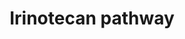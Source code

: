 ---
annotations:
- type: Pathway Ontology
  value: irinotecan drug pathway
- type: Cell Type Ontology
  value: hepatocyte
- type: Disease Ontology
  value: diarrhea
- type: Disease Ontology
  value: cancer
- type: Cell Type Ontology
  value: enterocyte
- type: Disease Ontology
  value: neutropenia
- type: Disease Ontology
  value: Niemann-Pick disease type C1
authors:
- MaintBot
- Thomas
- AlexanderPico
- Khanspers
- MartijnVanIersel
- Ddigles
- Egonw
- DeSl
- Eweitz
description: 'This pathway shows the biotransformation of the chemotherapy prodrug
  irinotecan to form the active metabolite SN-38, an inhibitor of DNA topoisomerase
  I. SN-38 is primarily metabolized to the inactive SN-38 glucuronide by UGT1A1, the
  isoform catalyzing bilirubin glucuronidation. Irinotecan is used in the treatment
  of metastatic colorectal cancer, small cell lung cancer and several other solid
  tumors. There is large interpatient variability in response to irinotecan, as well
  as severe side effects such as diarrhea and neutropenia, which might be explained
  in part by genetic variation in the metabolic enzymes and transporters depicted
  here. Well-known variants to effect this pathway are the promoter polymorphic repeat
  in UGT1A1 (UGT1A1*28) and the 1236C>T polymorphism in ABCB1. While UGT1A1*28 genotype
  has been associated with toxicity, further evidence is needed to describe the roles
  of ABCB1 variants in toxicity.  Source: [http://www.pharmgkb.org/search/pathway/irinotecan/liver.jsp
  PharmGkb]  Proteins on this pathway have targeted assays available via the [https://assays.cancer.gov/available_assays?wp_id=WP229
  CPTAC Assay Portal]'
last-edited: 2021-05-09
organisms:
- Homo sapiens
redirect_from:
- /index.php/Pathway:WP229
- /instance/WP229
schema-jsonld:
- '@context': https://schema.org/
  '@id': https://wikipathways.github.io/pathways/WP229.html
  '@type': Dataset
  creator:
    '@type': Organization
    name: WikiPathways
  description: 'This pathway shows the biotransformation of the chemotherapy prodrug
    irinotecan to form the active metabolite SN-38, an inhibitor of DNA topoisomerase
    I. SN-38 is primarily metabolized to the inactive SN-38 glucuronide by UGT1A1,
    the isoform catalyzing bilirubin glucuronidation. Irinotecan is used in the treatment
    of metastatic colorectal cancer, small cell lung cancer and several other solid
    tumors. There is large interpatient variability in response to irinotecan, as
    well as severe side effects such as diarrhea and neutropenia, which might be explained
    in part by genetic variation in the metabolic enzymes and transporters depicted
    here. Well-known variants to effect this pathway are the promoter polymorphic
    repeat in UGT1A1 (UGT1A1*28) and the 1236C>T polymorphism in ABCB1. While UGT1A1*28
    genotype has been associated with toxicity, further evidence is needed to describe
    the roles of ABCB1 variants in toxicity.  Source: [http://www.pharmgkb.org/search/pathway/irinotecan/liver.jsp
    PharmGkb]  Proteins on this pathway have targeted assays available via the [https://assays.cancer.gov/available_assays?wp_id=WP229
    CPTAC Assay Portal]'
  keywords:
  - CES1
  - APC
  - CES2
  - Irinotecan
  - SLCO1B1
  - CYP3A4
  - BCHE
  - M4
  - UGT1A10
  - UGT1A9
  - ABCC2
  - SN-38
  - ABCG2
  - NPC1
  - CYP3A5
  - UGT1A1
  - SN-38G
  - ABCC1
  license: CC0
  name: Irinotecan pathway
seo: CreativeWork
title: Irinotecan pathway
wpid: WP229
---